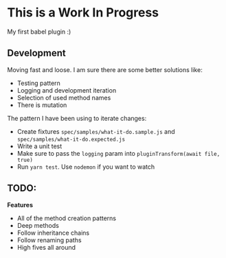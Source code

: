# This is a Work In Progress

My first babel plugin :)

## Development

Moving fast and loose. I am sure there are some better solutions like:

* Testing pattern
* Logging and development iteration
* Selection of used method names
* There is mutation

The pattern I have been using to iterate changes:

* Create fixtures `spec/samples/what-it-do.sample.js` and `spec/samples/what-it-do.expected.js`
* Write a unit test
* Make sure to pass the `logging` param into `pluginTransform(await file, true)`
* Run `yarn test`. Use `nodemon` if you want to watch

## TODO:

**Features**

* All of the method creation patterns
* Deep methods
* Follow inheritance chains
* Follow renaming paths
* High fives all around
